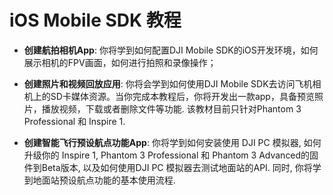 # iOS Mobile SDK 教程

- **创建航拍相机App**: 你将学到如何配置DJI Mobile SDK的iOS开发环境，如何展示相机的FPV画面，如何进行拍照和录像操作；

- **创建照片和视频回放应用**:  你将会学到如何使用DJI Mobile SDK去访问飞机相机上的SD卡媒体资源。当你完成本教程后，你将开发出一款app，具备预览照片，播放视频，下载或者删除文件等功能. 该教材目前只针对Phantom 3 Professional 和 Inspire 1.

- **创建智能飞行预设航点功能App**: 你将学到如何安装使用 DJI PC 模拟器, 如何升级你的 Inspire 1, Phantom 3 Professional 和 Phantom 3 Advanced的固件到Beta版本, 以及如何使用DJI PC 模拟器去测试地面站的API. 同时, 你将学到地面站预设航点功能的基本使用流程.